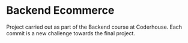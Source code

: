 # Backend Ecommerce
Project carried out as part of the Backend course at Coderhouse. Each commit is a new challenge towards the final project.
